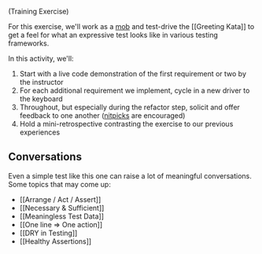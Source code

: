 (Training Exercise)

For this exercise, we'll work as a [mob](https://en.wikipedia.org/wiki/Mob_programming) and test-drive the [[Greeting Kata]] to get a feel for what an expressive test looks like in various testing frameworks. 

In this activity, we'll:

1. Start with a live code demonstration of the first requirement or two by the instructor
2. For each additional requirement we implement, cycle in a new driver to the keyboard
3. Throughout, but especially during the refactor step, solicit and offer feedback to one another ([nitpicks](http://help.exercism.io/nitpicking-code.html) are encouraged)
4. Hold a mini-retrospective contrasting the exercise to our previous experiences

## Conversations

Even a simple test like this one can raise a lot of meaningful conversations. Some topics that may come up:

* [[Arrange / Act / Assert]] 
* [[Necessary & Sufficient]] 
* [[Meaningless Test Data]] 
* [[One line => One action]] 
* [[DRY in Testing]] 
* [[Healthy Assertions]]